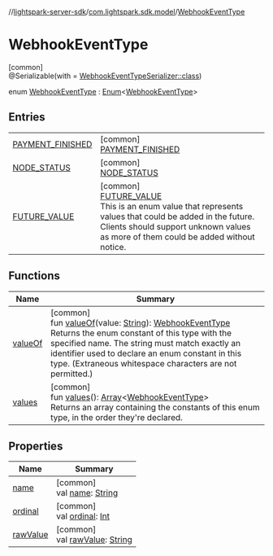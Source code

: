 //[lightspark-server-sdk](../../../index.md)/[com.lightspark.sdk.model](../index.md)/[WebhookEventType](index.md)

# WebhookEventType

[common]\
@Serializable(with = [WebhookEventTypeSerializer::class](../-webhook-event-type-serializer/index.md))

enum [WebhookEventType](index.md) : [Enum](https://kotlinlang.org/api/latest/jvm/stdlib/kotlin/-enum/index.html)&lt;[WebhookEventType](index.md)&gt;

## Entries

| | |
|---|---|
| [PAYMENT_FINISHED](-p-a-y-m-e-n-t_-f-i-n-i-s-h-e-d/index.md) | [common]<br>[PAYMENT_FINISHED](-p-a-y-m-e-n-t_-f-i-n-i-s-h-e-d/index.md) |
| [NODE_STATUS](-n-o-d-e_-s-t-a-t-u-s/index.md) | [common]<br>[NODE_STATUS](-n-o-d-e_-s-t-a-t-u-s/index.md) |
| [FUTURE_VALUE](-f-u-t-u-r-e_-v-a-l-u-e/index.md) | [common]<br>[FUTURE_VALUE](-f-u-t-u-r-e_-v-a-l-u-e/index.md)<br>This is an enum value that represents values that could be added in the future. Clients should support unknown values as more of them could be added without notice. |

## Functions

| Name | Summary |
|---|---|
| [valueOf](value-of.md) | [common]<br>fun [valueOf](value-of.md)(value: [String](https://kotlinlang.org/api/latest/jvm/stdlib/kotlin/-string/index.html)): [WebhookEventType](index.md)<br>Returns the enum constant of this type with the specified name. The string must match exactly an identifier used to declare an enum constant in this type. (Extraneous whitespace characters are not permitted.) |
| [values](values.md) | [common]<br>fun [values](values.md)(): [Array](https://kotlinlang.org/api/latest/jvm/stdlib/kotlin/-array/index.html)&lt;[WebhookEventType](index.md)&gt;<br>Returns an array containing the constants of this enum type, in the order they're declared. |

## Properties

| Name | Summary |
|---|---|
| [name](../../com.lightspark.sdk.requester/-server-environment/-p-r-o-d/index.md#-372974862%2FProperties%2F-1086033721) | [common]<br>val [name](../../com.lightspark.sdk.requester/-server-environment/-p-r-o-d/index.md#-372974862%2FProperties%2F-1086033721): [String](https://kotlinlang.org/api/latest/jvm/stdlib/kotlin/-string/index.html) |
| [ordinal](../../com.lightspark.sdk.requester/-server-environment/-p-r-o-d/index.md#-739389684%2FProperties%2F-1086033721) | [common]<br>val [ordinal](../../com.lightspark.sdk.requester/-server-environment/-p-r-o-d/index.md#-739389684%2FProperties%2F-1086033721): [Int](https://kotlinlang.org/api/latest/jvm/stdlib/kotlin/-int/index.html) |
| [rawValue](raw-value.md) | [common]<br>val [rawValue](raw-value.md): [String](https://kotlinlang.org/api/latest/jvm/stdlib/kotlin/-string/index.html) |

